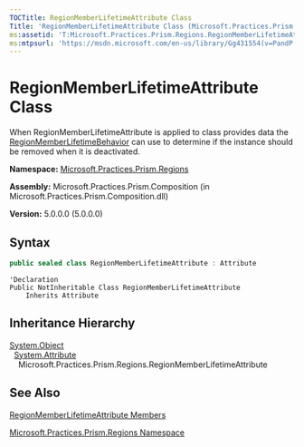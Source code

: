 ```yaml
---
TOCTitle: RegionMemberLifetimeAttribute Class
Title: 'RegionMemberLifetimeAttribute Class (Microsoft.Practices.Prism.Regions)'
ms:assetid: 'T:Microsoft.Practices.Prism.Regions.RegionMemberLifetimeAttribute'
ms:mtpsurl: 'https://msdn.microsoft.com/en-us/library/Gg431554(v=PandP.50)'
---
```


# RegionMemberLifetimeAttribute Class

When RegionMemberLifetimeAttribute is applied to class provides data the [RegionMemberLifetimeBehavior](https://msdn.microsoft.com/en-us/library/microsoft.practices.prism.regions.behaviors.regionmemberlifetimebehavior(v=pandp.50)) can use to determine if the instance should be removed when it is deactivated.

**Namespace:** [Microsoft.Practices.Prism.Regions](https://msdn.microsoft.com/en-us/library/microsoft.practices.prism.regions(v=pandp.50))

**Assembly:** Microsoft.Practices.Prism.Composition (in Microsoft.Practices.Prism.Composition.dll)

**Version:** 5.0.0.0 (5.0.0.0)

## Syntax

```C#
public sealed class RegionMemberLifetimeAttribute : Attribute
```

```VB
'Declaration
Public NotInheritable Class RegionMemberLifetimeAttribute
	Inherits Attribute
```

## Inheritance Hierarchy

[System.Object](http://msdn.microsoft.com/en-us/library/e5kfa45b)<br/>
  [System.Attribute](http://msdn.microsoft.com/en-us/library/e8kc3626)<br/>
    Microsoft.Practices.Prism.Regions.RegionMemberLifetimeAttribute

## See Also

[RegionMemberLifetimeAttribute Members](https://msdn.microsoft.com/en-us/library/microsoft.practices.prism.regions.regionmemberlifetimeattribute_members(v=pandp.50))

[Microsoft.Practices.Prism.Regions Namespace](https://msdn.microsoft.com/en-us/library/microsoft.practices.prism.regions(v=pandp.50))
